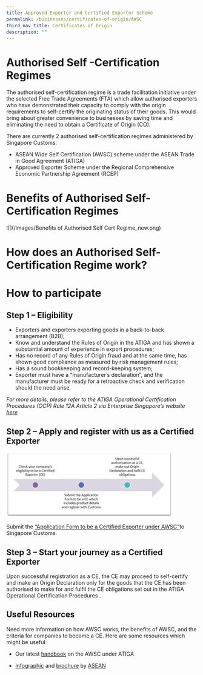 ```yaml
---
title: Approved Exporter and Certified Exporter Scheme
permalink: /businesses/certificates-of-origin/AWSC
third_nav_title: Certificates of Origin
description: ""
---
```

# Authorised Self -Certification Regimes 
The authorised self-certification regime is a trade facilitation initiative under the selected Free Trade Agreements (FTA) which allow authorised exporters who have demonstrated their capacity to comply with the origin requirements to self-certify the originating status of their goods. This would bring about greater convenience to businesses by saving time and eliminating the need to obtain a Certificate of Origin (CO). 
 
There are currently 2 authorised self-certification regimes administered by Singapore Customs. 
-	ASEAN Wide Self Certification (AWSC) scheme under the ASEAN Trade in Good Agreement (ATIGA)
-	Approved Exporter Scheme under the Regional Comprehensive Economic Partnership Agreement (RCEP)

# Benefits of Authorised Self-Certification Regimes

![](/images/Benefits of Authorised Self Cert Regime_new.png)

# How does an Authorised Self-Certification Regime work?




# How to participate

## Step 1 – Eligibility 

-	Exporters and exporters exporting goods in a back-to-back arrangement (B2B);
-	Know and understand the Rules of Origin in the ATIGA and has shown a substantial amount of experience in export procedures; 
-	Has no record of any Rules of Origin fraud and at the same time, has shown good compliance as measured by risk management rules;
-	Has a sound bookkeeping and record-keeping system;
-	Exporter must have a “manufacturer’s declaration”, and the manufacturer must be ready for a retroactive check and verification should the need arise.

*For more details, please refer to the ATIGA Operational Certification Procedures (OCP) Rule 12A Article 2 via Enterprise Singapore’s website [here](https://www.enterprisesg.gov.sg/non-financial-assistance/for-singapore-companies/free-trade-agreements/ftas/overview)*

## Step 2 – Apply and register with us as a Certified Exporter

![](/images/AWSC%20CE.jpg)

Submit the [“Application Form to be a Certified Exporter under AWSC”](https://www.customs.gov.sg/eservices/customs-forms-and-service-links)to Singapore Customs. 

## Step 3 – Start your journey as a Certified Exporter

Upon successful registration as a CE, the CE may proceed to self-certify and make an Origin Declaration only for the goods that the CE has been authorised to make for and fulfil the CE obligations set out in the ATIGA Operational Certification Procedures . 

## Useful Resources

Need more information on how AWSC works, the benefits of AWSC, and the criteria for companies to become a CE. Here are some resources which might be useful: 

- Our latest [handbook](/files/businesses/Handbook%20on%20the%20implementation%20of%20the%20ASEAN%20WIDE%20SELF%20(final).pdf) on the AWSC under ATIGA

-  [Infographic](https://asean.org/wp-content/uploads/2012/05/SCAROO33_anx11b_ag05.1.3d_AWSC-Infographics-14042020.pdf) and [brochure](https://asean.org/wp-content/uploads/2012/05/04-AWSC-Brochure.pdf) by [ASEAN](https://app.awsc.asean.org/)